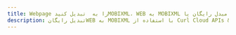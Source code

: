 ---title: Webpage را به  تبدیل کنیدMOBIXML، WEB به MOBIXML مبدل رایگان یا Curl SDKdescription: تبدیل رایگانWEB به MOBIXML با استفاده از Curl Cloud APIs & SDK همچنین اسناد PDF را در Cloud ایجاد، ویرایش و رندر کنید.---